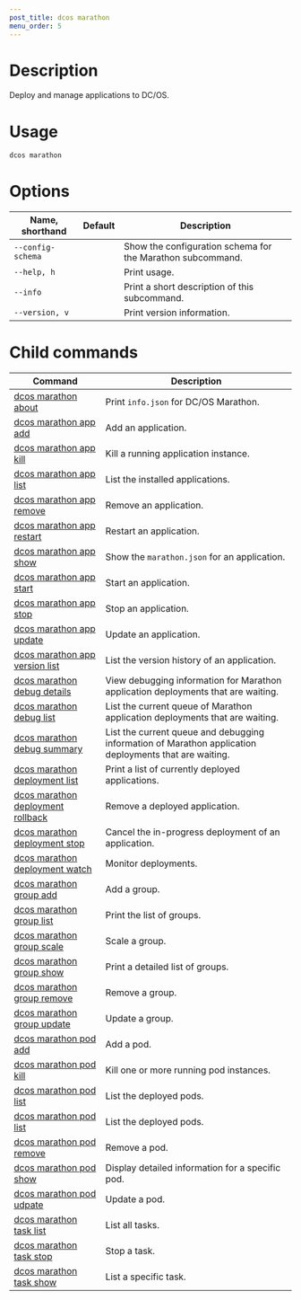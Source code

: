 ```yaml
---
post_title: dcos marathon
menu_order: 5
---
```


# Description
Deploy and manage applications to DC/OS.

# Usage

```bash
dcos marathon
```

# Options

| Name, shorthand | Default | Description |
|---------|-------------|-------------|
| `--config-schema`   |             |  Show the configuration schema for the Marathon subcommand. |
| `--help, h`   |             |  Print usage. |
| `--info`   |             |  Print a short description of this subcommand. |
| `--version, v`   |             | Print version information. |

# Child commands

| Command | Description |
|---------|-------------|
| [dcos marathon about](/docs/1.9/usage/cli/command-reference/dcos-marathon/dcos-marathon-about/)   | Print `info.json` for DC/OS Marathon. | 
| [dcos marathon app add](/docs/1.9/usage/cli/command-reference/dcos-marathon/dcos-marathon-app-add/)   |  Add an application. | 
| [dcos marathon app kill](/docs/1.9/usage/cli/command-reference/dcos-marathon/dcos-marathon-app-kill/)   | Kill a running application instance.  | 
| [dcos marathon app list](/docs/1.9/usage/cli/command-reference/dcos-marathon/dcos-marathon-app-list/)   | List the installed applications.  | 
| [dcos marathon app remove](/docs/1.9/usage/cli/command-reference/dcos-marathon/dcos-marathon-app-remove/)   |  Remove an application. | 
| [dcos marathon app restart](/docs/1.9/usage/cli/command-reference/dcos-marathon/dcos-marathon-app-restart/)   | Restart an application.  | 
| [dcos marathon app show](/docs/1.9/usage/cli/command-reference/dcos-marathon/dcos-marathon-app-show/)   | Show the `marathon.json` for an  application.  | 
| [dcos marathon app start](/docs/1.9/usage/cli/command-reference/dcos-marathon/dcos-marathon-app-start/)   | Start an application.  | 
| [dcos marathon app stop](/docs/1.9/usage/cli/command-reference/dcos-marathon/dcos-marathon-app-stop/)   | Stop an application.  | 
| [dcos marathon app update](/docs/1.9/usage/cli/command-reference/dcos-marathon/dcos-marathon-app-update/)   | Update an application.  | 
| [dcos marathon app version list](/docs/1.9/usage/cli/command-reference/dcos-marathon/dcos-marathon-app-version-list/)   | List the version history of an application.  | 
| [dcos marathon debug details](/docs/1.9/usage/cli/command-reference/dcos-marathon/dcos-marathon-debug-details/) | View debugging information for Marathon application deployments that are waiting.  | 
| [dcos marathon debug list](/docs/1.9/usage/cli/command-reference/dcos-marathon/dcos-marathon-debug-list/)   | List the current queue of Marathon application deployments that are waiting.  | 
| [dcos marathon debug summary](/docs/1.9/usage/cli/command-reference/dcos-marathon/dcos-marathon-debug-summary/)   | List the current queue and debugging information of Marathon application deployments that are waiting.  | 
| [dcos marathon deployment list](/docs/1.9/usage/cli/command-reference/dcos-marathon/dcos-marathon-deployment-list/) | Print a list of currently deployed applications. | 
| [dcos marathon deployment rollback](/docs/1.9/usage/cli/command-reference/dcos-marathon/dcos-marathon-deployment-rollback/) | Remove a deployed application. | 
| [dcos marathon deployment stop](/docs/1.9/usage/cli/command-reference/dcos-marathon/dcos-marathon-deployment-stop/) | Cancel the in-progress deployment of an application. | 
| [dcos marathon deployment watch](/docs/1.9/usage/cli/command-reference/dcos-marathon/dcos-marathon-deployment-stop/) | Monitor deployments. | 
| [dcos marathon group add](/docs/1.9/usage/cli/command-reference/dcos-marathon/dcos-marathon-group-add/) | Add a group. | 
| [dcos marathon group list](/docs/1.9/usage/cli/command-reference/dcos-marathon/dcos-marathon-group-list/) | Print the list of groups. | 
| [dcos marathon group scale](/docs/1.9/usage/cli/command-reference/dcos-marathon/dcos-marathon-group-scale/) | Scale a group. | 
| [dcos marathon group show](/docs/1.9/usage/cli/command-reference/dcos-marathon/dcos-marathon-group-scale/) | Print a detailed list of groups. | 
| [dcos marathon group remove](/docs/1.9/usage/cli/command-reference/dcos-marathon/dcos-marathon-group-remove/) | Remove a group. | 
| [dcos marathon group update](/docs/1.9/usage/cli/command-reference/dcos-marathon/dcos-marathon-group-update/) | Update a group. | 
| [dcos marathon pod add](/docs/1.9/usage/cli/command-reference/dcos-marathon/dcos-marathon-pod-add/) | Add a pod. | 
| [dcos marathon pod kill](/docs/1.9/usage/cli/command-reference/dcos-marathon/dcos-marathon-pod-kill/) | Kill one or more running pod instances. | 
| [dcos marathon pod list](/docs/1.9/usage/cli/command-reference/dcos-marathon/dcos-marathon-pod-list/) | List the deployed pods. | 
| [dcos marathon pod list](/docs/1.9/usage/cli/command-reference/dcos-marathon/dcos-marathon-pod-list/) | List the deployed pods. | 
| [dcos marathon pod remove](/docs/1.9/usage/cli/command-reference/dcos-marathon/dcos-marathon-pod-remove/) | Remove a pod. | 
| [dcos marathon pod show](/docs/1.9/usage/cli/command-reference/dcos-marathon/dcos-marathon-pod-show/) | Display detailed information for a specific pod. | 
| [dcos marathon pod udpate](/docs/1.9/usage/cli/command-reference/dcos-marathon/dcos-marathon-pod-update/) | Update a pod. | 
| [dcos marathon task list](/docs/1.9/usage/cli/command-reference/dcos-marathon/dcos-marathon-task-list/) | List all tasks. | 
| [dcos marathon task stop](/docs/1.9/usage/cli/command-reference/dcos-marathon/dcos-marathon-task-stop/) | Stop a task. | 
| [dcos marathon task show](/docs/1.9/usage/cli/command-reference/dcos-marathon/dcos-marathon-task-show/) | List a specific task. | 

